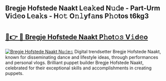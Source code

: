 ## Bregje Hofstede Naakt L𝚎a𝚔ed N𝚞𝚍e - Part-Urm Vi𝚍𝚎o L𝚎a𝚔s - H𝚘𝚝 O𝚗𝚕yf𝚊ns P𝚑𝚘tos t6kg3

# <h2><a href="http://kf5k9qo.oniu.top/?m=Bregje+Hofstede+Naakt">🔗👉 🔴 Bregje Hofstede Naakt P𝚑ot𝚘𝚜 V𝚒d𝚎o</a></h2>

[![Bregje Hofstede Naakt Nu𝚍e𝚜](https://i.imgur.com/0qMVB7G.gif)](http://kf5k9qo.oniu.top/?m=Bregje+Hofstede+Naakt)
Digital trendsetter Bregje Hofstede Naakt, known for disseminating dance and lifestyle ideas, through performances and personal vlogs. Brilliant puppet builder Bregje Hofstede Naakt, celebrated for their exceptional skills and accomplishments in creating puppets.  
